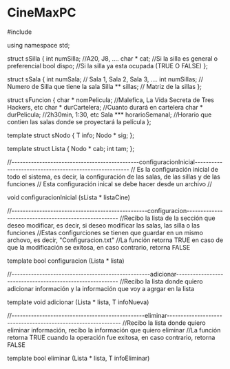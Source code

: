 # CineMaxPC

#include <iostream>

using namespace std;

struct sSilla 
{
    int numSilla; //A20, J8, ....
    char * cat; //Si la silla es general o preferencial
    bool dispo;  //Si la silla ya esta ocupada (TRUE O FALSE)
};

struct sSala
{
    int numSala; // Sala 1, Sala 2, Sala 3, ....
    int numSillas; // Numero de Silla que tiene la sala
    Silla ** sillas; // Matriz de la sillas 
};

struct sFuncion
{
    char * nomPelicula; //Malefica, La Vida Secreta de Tres Hackers, etc 
    char * durCartelera; //Cuanto durará en cartelera
    char * durPelicula; //2h30min, 1:30, etc
    Sala *** horarioSemanal; //Horario que contien las salas donde se proyectará la película 
};

template <typename T>
struct sNodo
{
    T info;
    Nodo <T> * sig; 
};
    
template <typeName T>
struct Lista 
{
    Nodo <T> * cab;
    int tam; 
};

//----------------------------------------------configuracionInicial------------------------------------------------------
// Es la configuración inicial de todo el sistema, es decir, la configuración de las salas, de las sillas y de las funciones 
// Esta configuración inical se debe hacer desde un archivo 
//

void configuracionInicial (sLista * listaCine) 
     
                                            
//-------------------------------------------------configuracion-----------------------------------------------------
//Recibo la lista de la sección que deseo modificar, es decir, si deseo modificar las salas, las silla o las funciones
//Estas configurciones se tienen que guardar en un mismo archovo, es decir, "Configuracion.txt"
//La función retorna TRUE en caso de que la modificación se exitosa, en caso contrario, retorna FALSE

template <typename T>
bool configuracion (Lista <T> * lista)


//--------------------------------------------------adicionar---------------------------------------------------------
//Recibo la lista donde quiero adicionar información y la información que voy a agrgar en la lista 

template <typename T>
void adicionar (Lista <T> * lista, T infoNueva)


//------------------------------------------------eliminar-------------------------------------------------------------
//Recibo  la lista donde quiero eliminar información, recibo la información que quiero eliminar
//La función retorna TRUE cuando la operación fue exitosa, en caso contrario, retorna FALSE 

template <typename T>
bool eliminar (Lista <T> * lista, T infoEliminar)
